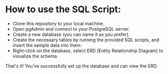 # How to use the SQL Script: 
* Clone this repository to your local machine.
* Open pgAdmin and connect to your PostgreSQL server.
* Create a new database (you can name it as you prefer).
* Create the necessary tables by running the provided SQL scripts, and insert the sample data into them.
* Right-click on the database, select ERD (Entity Relationship Diagram) to visualize the schema.

That's it! You’ve successfully set up the database and can view the ERD.
